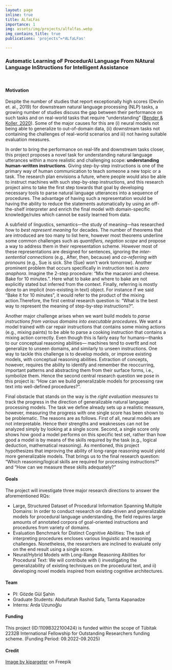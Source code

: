 ```yaml
---
layout: page
inline: true
title: ALfaLFas
importance: 1
img: assets/img/projects/alfalfas.webp
img_contains_title: true
publications: 'projects^=*ALfaLFas'

---
```


### Automatic Learning oF ProcedurAl Language From NAtural Language InStructions for Intelligent Assistance 

<br>

#### Motivation
Despite the number of studies that report exceptionally high scores (Devlin et. al., 2019) for downstream natural language processing (NLP) tasks, a growing number of studies discuss the gap between their performance on such tasks and on real-world tasks that require “understanding” ([Bender & Koller, 2020](https://aclanthology.org/2020.acl-main.463.pdf)). Some of the major causes for this are (i) neural models not being able to generalize to out-of-domain data, (ii) downstream tasks not containing the challenges of real-world scenarios and iii) not having suitable evaluation measures.

In order to bring the performance on real-life and downstream tasks closer, this project proposes a novel task for understanding natural language utterances within a more realistic and challenging scope: **understanding human-written instructions**. Giving step-by-step instructions is one of the primary way of human communication to teach someone a new topic or a task. The research plan envisions a future, where people would also be able to instruct machines with such step-by-step instructions, and this research project aims to take the first step towards that goal by developing necessary tools to parse natural language utterances into a sequence of procedures. The advantage of having such a representation would be having the ability to reduce the statements automatically by using an off-the-shelf interpreter and enrich the final model with domain-specific knowledge/rules which cannot be easily learned from data.

A subfield of lingustics, semantics—the study of meaning—has researched how to *best represent meaning* for decades. The number of theorems that are introduced are too many to list here, however most theorems underline some common challenges such as *quantifiers, negation scope* and propose a way to address them in their representation scheme. However most of these representations are designed for sentences, ignoring the *inter-sentential connections* (e.g., After, then, because) and *co-referring with pronouns* (e.g., Sue is sick. She (Sue) won’t work tomorrow). Another prominent problem that occurs specifically in instruction text is *zero anaphora*. Imagine the 2-step procedure: “Mix the macaroni and cheese. Bake for 10 minutes.”. Here what to bake and where to bake are not explicitly stated but inferred from the context. Finally, referring is mostly done to an implicit (non-existing in text) object. For instance if we said “Bake it for 10 minutes”, it would refer to the product of the mixing action.Therefore, the first central research question is: “What is the best way to represent the meaning of step-by-step instructions?”.

Another major challenge arises when we want build models to *parse instructions from various domains into executable procedures*. We want a model trained with car repair instructions that contains some mixing actions (e.g., mixing paints) to be able to parse a cooking instruction that contains a mixing action correctly. Even though this is fairly easy for humans—thanks to our conceptual reasoning abilities— machines tend to overfit and not generalize to unseen domains, and similarly to unseen instructions. One way to tackle this challenge is to develop models, or improve existing models, with conceptual reasoning abilities. Extraction of concepts, however, requires the ability to identify and remember the reoccurring, important patterns and abstracting them from their surface forms, i.e., symbolize them. Hence the second central research question we pose in this project is: “How can we build generalizable models for processing raw text into well-defined procedures?”.

Final obstacle that stands on the way is the *right evaluation measures* to track the progress in the direction of generalizable natural language processing models. The task we define already sets up a realistic measure, however, measuring the progress with one single score has been shown to be problematic. The reasons are as follows. First of all, neural models are not interpretable. Hence their strengths and weaknesses can not be analyzed simply by looking at a single score. Second, a single score only shows how good a model performs on this specific test set, rather than how good a model is by means of the skills required by the task (e.g., logical deduction, mathematical reasoning). As mentioned, this project hypothesizes that improving the ability of long-range reasoning would yield more generalizable models. That brings us to the final research question: “Which reasoning/logical skills are required for processing instructions?” and “How can we measure these skills adequately?”

#### Goals

The project will investigate three major research directions to answer the aforementioned RQs:

 - Large, Structured Dataset of Procedural Information Spanning Multiple Domains: In order to
conduct research on data-driven and generalizable models for procedural language understanding, the
field requires large amounts of annotated corpora of goal-oriented instructions and procedures from
variety of domains.
 - Evaluation Benchmark for Distinct Cognitive Abilities: The task of interpreting procedures
encloses various linguistic and reasoning challenges. Nonetheless, the researchers are inclined to
evaluate only on the end result using a single score. 
- Neural/Hybrid Models with Long-Range Reasoning Abilities for Procedural Text: We will contribute with i) investigating the generalizability of existing techniques on the procedural text, and ii) developing novel models inspired from existing cognitive architectures. 

#### Team

 - PI: Gözde Gül Şahin
 - Graduate Students: Abdulfatah Rashid Safa, Tamta Kapanadze
 - Interns: Arda Uzunoğlu

#### Funding

This project (ID:1109B322100424) is funded within the scope of Tübitak 2232B International Fellowship for Outstanding Researchers funding scheme. (Funding Period: 09.2022-09.2025)

#### Credit
<a href="https://www.freepik.com/free-photo/3d-render-robot-with-books_1166338.htm#query=robot%20reading%20instruction&position=0&from_view=search&track=ais">Image by kjpargeter</a> on Freepik